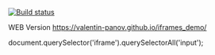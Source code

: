 [![Build status](https://ci.appveyor.com/api/projects/status/1tbgosx7aubrc5po?svg=true)](https://ci.appveyor.com/project/vapanov/iframes-demo)

WEB Version https://valentin-panov.github.io/iframes_demo/

document.querySelector('iframe').querySelectorAll('input');